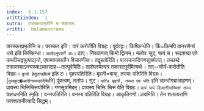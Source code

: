 ```yaml
---
index:  6.1.157
vrittiindex:  1
sutra:  पारस्करप्रभृतीनि च संज्ञायाम्
vritti:  balamanorama 
---
```


पारस्करप्रभृतीनि च। परस्कर इति। पारं करोतीति विग्रहः। पूर्ववट्टः। किष्किन्धेति। किं=किमपि वानरसैन्यं धत्ते इति किष्किन्धा। `आतोऽनुपसर्गे कः`। टाप्। निपातनात् किमो द्वित्वम्। मलोपः सुट्, षत्वं च। रूढशब्दा एते कथञ्चिद्व्युत्पाद्यन्ते, एषामवयवार्तोन विचारणीयः। तद्वृहतोरिति। पारस्करादिगणसूत्रमेतत्। तच्छब्दे तकारस्याऽन्त्यस्याऽभावादाह--तात्पूर्वमिति। तलोपश्चेत्यत्र तकारात्पूर्वमित्यर्थः। तत्--चौर्यं-करोतीति विग्रहः। `कृञो हेतुताच्छील्ये` इति टः। बृहस्पतिरिति। बृहती=वाक्, तस्याः पतिरिति विग्रहः। [`कुक्कुठ�आदीनामण्डादिष्वि`ति] पुंवत्त्वम्, तलोपः। सुट्। `वाग्धि बृहती, तस्या एष पतिः` इति च्छन्दोगब्राआहृणम्। प्रायस्य चित्तिचित्तयोरिति। गणसूत्रमिदम्। प्रायस्य चित्तिः चित्तं वेति विग्रहः। `प्रायं पापं विजानीयाच्चित्तं तस्य विशोधन`मिति स्मृतिः। वनस्पतिरिति। वनस्य पतिरिति विग्रहः। आकृतिगणो।ञयमिति। तेन शतात्पराणि परश्शतानीत्यादि सिद्धम्। 

